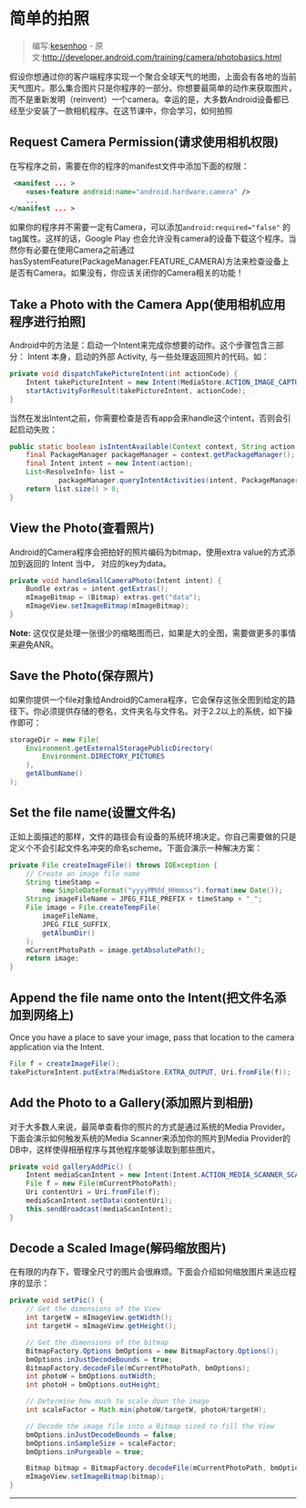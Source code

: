 # 简单的拍照

> 编写:[kesenhoo](https://github.com/kesenhoo) - 原文:<http://developer.android.com/training/camera/photobasics.html>

假设你想通过你的客户端程序实现一个聚合全球天气的地图，上面会有各地的当前天气图片。那么集合图片只是你程序的一部分。你想要最简单的动作来获取图片，而不是重新发明（reinvent）一个camera。幸运的是，大多数Android设备都已经至少安装了一款相机程序。在这节课中，你会学习，如何拍照

<!-- more -->

## Request Camera Permission(请求使用相机权限)
在写程序之前，需要在你的程序的manifest文件中添加下面的权限：

```xml
 <manifest ... >
    <uses-feature android:name="android.hardware.camera" />
    ...
</manifest ... >
```

如果你的程序并不需要一定有Camera，可以添加`android:required="false"` 的tag属性。这样的话，Google Play 也会允许没有camera的设备下载这个程序。当然你有必要在使用Camera之前通过hasSystemFeature(PackageManager.FEATURE_CAMERA)方法来检查设备上是否有Camera。如果没有，你应该关闭你的Camera相关的功能！

## Take a Photo with the Camera App(使用相机应用程序进行拍照]
Android中的方法是：启动一个Intent来完成你想要的动作。这个步骤包含三部分： Intent 本身，启动的外部 Activity, 与一些处理返回照片的代码。如：

```java
private void dispatchTakePictureIntent(int actionCode) {
    Intent takePictureIntent = new Intent(MediaStore.ACTION_IMAGE_CAPTURE);
    startActivityForResult(takePictureIntent, actionCode);
}
```

当然在发出Intent之前，你需要检查是否有app会来handle这个intent，否则会引起启动失败：

```java
public static boolean isIntentAvailable(Context context, String action) {
    final PackageManager packageManager = context.getPackageManager();
    final Intent intent = new Intent(action);
    List<ResolveInfo> list =
            packageManager.queryIntentActivities(intent, PackageManager.MATCH_DEFAULT_ONLY);
    return list.size() > 0;
}
```

## View the Photo(查看照片)
Android的Camera程序会把拍好的照片编码为bitmap，使用extra value的方式添加到返回的 Intent 当中， 对应的key为data。

```java
private void handleSmallCameraPhoto(Intent intent) {
    Bundle extras = intent.getExtras();
    mImageBitmap = (Bitmap) extras.get("data");
    mImageView.setImageBitmap(mImageBitmap);
}
```

**Note:** 这仅仅是处理一张很少的缩略图而已，如果是大的全图，需要做更多的事情来避免ANR。

## Save the Photo(保存照片)
如果你提供一个file对象给Android的Camera程序，它会保存这张全图到给定的路径下。你必须提供存储的卷名，文件夹名与文件名。对于2.2以上的系统，如下操作即可：

```java
storageDir = new File(
    Environment.getExternalStoragePublicDirectory(
        Environment.DIRECTORY_PICTURES
    ),
    getAlbumName()
);
```

## Set the file name(设置文件名)
正如上面描述的那样，文件的路径会有设备的系统环境决定。你自己需要做的只是定义个不会引起文件名冲突的命名scheme。下面会演示一种解决方案：

```java
private File createImageFile() throws IOException {
    // Create an image file name
    String timeStamp =
        new SimpleDateFormat("yyyyMMdd_HHmmss").format(new Date());
    String imageFileName = JPEG_FILE_PREFIX + timeStamp + "_";
    File image = File.createTempFile(
        imageFileName,
        JPEG_FILE_SUFFIX,
        getAlbumDir()
    );
    mCurrentPhotoPath = image.getAbsolutePath();
    return image;
}
```

## Append the file name onto the Intent(把文件名添加到网络上)
Once you have a place to save your image, pass that location to the camera application via the Intent.

```java
File f = createImageFile();
takePictureIntent.putExtra(MediaStore.EXTRA_OUTPUT, Uri.fromFile(f));
```

## Add the Photo to a Gallery(添加照片到相册)
对于大多数人来说，最简单查看你的照片的方式是通过系统的Media Provider。下面会演示如何触发系统的Media Scanner来添加你的照片到Media Provider的DB中，这样使得相册程序与其他程序能够读取到那些图片。

```java
private void galleryAddPic() {
    Intent mediaScanIntent = new Intent(Intent.ACTION_MEDIA_SCANNER_SCAN_FILE);
    File f = new File(mCurrentPhotoPath);
    Uri contentUri = Uri.fromFile(f);
    mediaScanIntent.setData(contentUri);
    this.sendBroadcast(mediaScanIntent);
}
```

## Decode a Scaled Image(解码缩放图片)
在有限的内存下，管理全尺寸的图片会很麻烦。下面会介绍如何缩放图片来适应程序的显示：

```java
private void setPic() {
    // Get the dimensions of the View
    int targetW = mImageView.getWidth();
    int targetH = mImageView.getHeight();

    // Get the dimensions of the bitmap
    BitmapFactory.Options bmOptions = new BitmapFactory.Options();
    bmOptions.inJustDecodeBounds = true;
    BitmapFactory.decodeFile(mCurrentPhotoPath, bmOptions);
    int photoW = bmOptions.outWidth;
    int photoH = bmOptions.outHeight;

    // Determine how much to scale down the image
    int scaleFactor = Math.min(photoW/targetW, photoH/targetH);

    // Decode the image file into a Bitmap sized to fill the View
    bmOptions.inJustDecodeBounds = false;
    bmOptions.inSampleSize = scaleFactor;
    bmOptions.inPurgeable = true;

    Bitmap bitmap = BitmapFactory.decodeFile(mCurrentPhotoPath, bmOptions);
    mImageView.setImageBitmap(bitmap);
}
```

***
